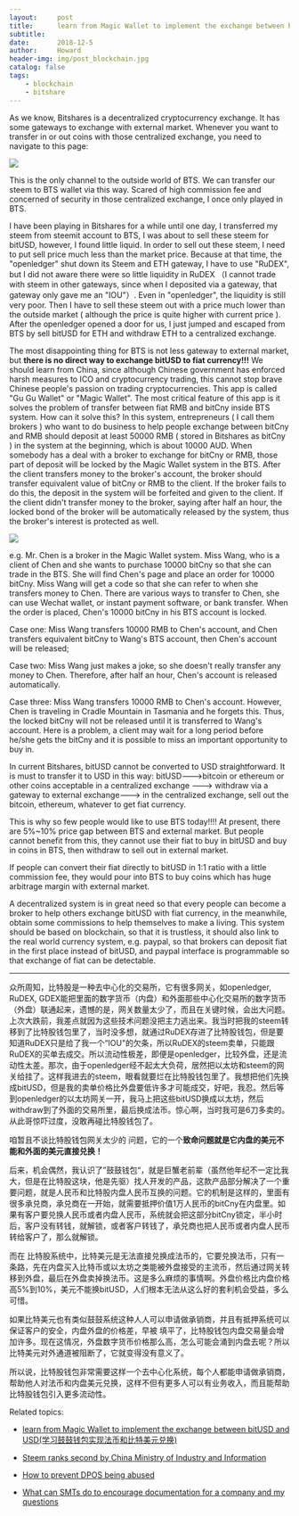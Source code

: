 ```yaml
---
layout:     post
title:      learn from Magic Wallet to implement the exchange between bitUSD and USD(学习鼓鼓钱包实现法币和比特美元兑换)
subtitle:   
date:       2018-12-5
author:     Howard
header-img: img/post_blockchain.jpg
catalog: false
tags:
    - blockchain
    - bitshare
---
```


As we know, Bitshares is a decentralized cryptocurrency exchange.   It has some gateways to exchange with external market.  Whenever you want to transfer in or out coins with those centralized exchange, you need to navigate to this page:

![](https://steemitimages.com/DQmR2PmYWd2zpEyMdeDVc61GtZ287MBLg5oAzhuerNoJEbE/image.png)

This is the only channel to the outside world of BTS.  We can transfer our steem to BTS wallet via this way.  Scared of high commission fee and concerned of security in those centralized exchange, I once only played in BTS.



I have been playing in Bitshares for a while until one day, I transferred my steem from steemit account to BTS, I  was about to sell these steem for bitUSD, however, I found little liquid.  In order to sell out these steem, I need to put sell price much less than the market price.  Because at that time, the "openledger" shut down its Steem and ETH gateway, I have to use "RuDEX", but I did not aware there were so little liquidity in RuDEX （I cannot trade with steem in other gateways, since when I deposited via a gateway, that gateway only gave me an "IOU"）.  Even in "openledger", the liquidity is still very poor.  Then  I have to sell these steem out with a price much lower than the outside market ( although the price is quite higher with current price ).  After the openledger opened a door for us, I just jumped and escaped from BTS by sell bitUSD for ETH and withdraw ETH to a centralized exchange.  





The most disappointing thing for BTS is not less gateway to external market, but **there is no direct way to exchange bitUSD to fiat currency!!!**   We should learn from China, since although Chinese government has enforced harsh measures to  ICO and cryptocurrency trading,  this cannot stop brave Chinese people's passion on trading cryptocurrencies.   This app is called "Gu Gu  Wallet" or "Magic Wallet". The most critical feature of this app is it solves the problem of transfer between fiat  RMB and bitCny inside BTS system.  How can it solve this?  In this system,  entrepreneurs ( I call them brokers ) who want to do business to help people exchange between bitCny and RMB should deposit at least 50000 RMB ( stored in Bitshares as bitCny ) in the system at the beginning, which is about 10000 AUD.   When somebody has a deal with a broker to exchange for bitCny or RMB, those part of deposit will be locked by the Magic Wallet system in the BTS. After the client transfers money to the broker's account, the broker should transfer equivalent value of bitCny or RMB to the client. If the broker fails to do this,  the deposit in the system will be forfeited and given to the client.  If the client didn't transfer money to the broker, saying after half an hour, the locked bond of the broker will be automatically released by the system, thus the broker's interest is protected as well.



![](https://steemitimages.com/DQmPmH3QvfVAkewhJoyEUUdHczx1fE37yuGi8ryQxtpyEBm/image.png)





e.g.  Mr. Chen is a broker in the Magic Wallet system.  Miss Wang, who is a client of Chen and she wants to purchase 10000 bitCny so that she can  trade in the BTS.  She will find Chen's page and place an order for 10000 bitCny.  Miss Wang will get a code so that she can refer to when she transfers money to Chen. There are various ways to transfer to Chen, she can use Wechat wallet, or instant payment software, or  bank transfer.  When the order is placed, Chen's 10000 bitCny in his BTS account is locked.  



Case one: Miss Wang transfers 10000 RMB to Chen's account, and Chen transfers equivalent bitCny to Wang's BTS account, then Chen's account will be released;



Case two:  Miss Wang just makes a joke, so she doesn't really transfer any money to Chen. Therefore, after half an hour, Chen's account is released automatically.



Case three: Miss Wang transfers 10000 RMB to Chen's account. However, Chen is traveling in Cradle Mountain in Tasmania and he forgets this.  Thus, the locked bitCny will not be released until it is transferred to Wang's account. Here is a problem, a client may wait for a long period before he/she gets the bitCny and it is possible to miss an important opportunity to buy in. 



In current Bitshares, bitUSD cannot be converted to USD straightforward. It is must to transfer it to USD in this way:  bitUSD--->bitcoin or ethereum or other coins acceptable in a centralized exchange ---> withdraw via a gateway to external exchange---> in the centralized exchange, sell out the bitcoin, ethereum, whatever to get fiat currency.



This is why so few people would like to use BTS today!!!! At present, there are 5%~10% price gap between BTS and external market. But people cannot benefit from this, they cannot use their fiat to buy in bitUSD and buy in coins in BTS, then withdraw to sell out in external market. 



If people can convert their fiat directly to bitUSD in 1:1 ratio with a little commission fee,  they would pour into BTS to buy coins which has huge arbitrage margin with external market.   



A decentralized system is in great need so that every people can become a broker to help others exchange bitUSD with fiat currency,  in the meanwhile,  obtain some commissions to help themselves to make a living.  This system should be based on blockchain, so that it is trustless, it should also link to the real world currency system, e.g. paypal, so that brokers can deposit fiat in the first place instead of bitUSD, and paypal interface is programmable so that exchange of fiat can be detectable.



------



众所周知，比特股是一种去中心化的交易所，它有很多网关，如openledger, RuDEX, GDEX能把里面的数字货币（内盘）和外面那些中心化交易所的数字货币（外盘）联通起来，遗憾的是，网关数量太少了，而且在关键时候，会出大问题。上次大跌前，我差点就因为这些技术问题没把主力逃出来。我当时把我的steem转移到了比特股钱包里了，当时没多想，就通过RuDEX存进了比特股钱包，但是要知道RuDEX只是给了我一个“IOU"的欠条，所以RuDEX的steem卖单，只能跟RuDEX的买单去成交。所以流动性极差，即便是openledger，比较外盘，还是流动性太差。那次，由于openledger经不起太大负荷，居然把以太坊和steem的网关给挂了。这样我进去的steem，眼看就要烂在比特股钱包里了。我想把他们先换成bitUSD，但是我的卖单价格比外盘要低许多才可能成交，好吧，我忍。然后等到openledger的以太坊网关一开，我马上把这些bitUSD换成以太坊，然后withdraw到了外面的交易所里，最后换成法币。惊心啊，当时我可是6刀多卖的。从此哥惊吓过度，没敢再碰比特股钱包了。





咱暂且不谈比特股钱包网关太少的 问题，它的一个**致命问题就是它内盘的美元不能和外面的美元直接兑换！**

后来，机会偶然，我认识了”鼓鼓钱包“，就是巨蟹老前辈（虽然他年纪不一定比我大，但是在比特股这块，他是先驱）找人开发的产品，这款产品部分解决了一个重要问题，就是人民币和比特股内盘人民币互换的问题。它的机制是这样的，里面有很多承兑商，承兑商在一开始，就需要抵押价值1万人民币的bitCny在内盘里。如果有客户要兑换人民币或者内盘人民币，系统就会把这部分bitCny锁定，半小时后，客户没有转钱，就解锁，或者客户转钱了，承兑商也把人民币或者内盘人民币转给客户了，那么就解锁。



而在 比特股系统中，比特美元是无法直接兑换成法币的，它要兑换法币，只有一条路，先在内盘买入比特币或以太坊之类能被外盘接受的主流币，然后通过网关转移到外盘，最后在外盘卖掉换法币。这是多么麻烦的事情啊。外盘价格比内盘价格高5%到10%，美元不能换bitUSD，人们根本无法从这么好的套利机会受益，多么可惜。



如果比特美元也有类似鼓鼓系统这种人人可以申请做承销商，并且有抵押系统可以保证客户的安全，内盘外盘的价格差，早被 填平了，比特股钱包内盘交易量会增加许多。现在这情况，外盘数字货币价格那么高，怎么可能会涌到内盘去呢？所以比特美元对外通道被阻断了，它就变得没有意义了。





所以说，比特股钱包非常需要这样一个去中心化系统，每个人都能申请做承销商，帮助他人对法币和内盘美元兑换，这样不但有更多人可以有业务收入，而且能帮助比特股钱包引入更多流动性。



Related topics:


- [learn from Magic Wallet to implement the exchange between bitUSD and USD(学习鼓鼓钱包实现法币和比特美元兑换)
](http://engineerman.club/2018/12/05/learn-from-Magic-Wallet-to-implement-the-exchange-between-bitUSD-and-USD/)

- [Steem ranks second by China Ministry of Industry and Information](http://engineerman.club/2018/12/05/Steem-ranks-second-by-China-Ministry-of-Industry-and-Information/)

- [How to prevent DPOS being abused](http://engineerman.club/2018/12/05/How-to-prevent-DPOS-being-abused/)

- [What can SMTs do to encourage documentation for a company and my questions](http://engineerman.club/2018/10/20/SMTs-do-to-encourage-documentation/)